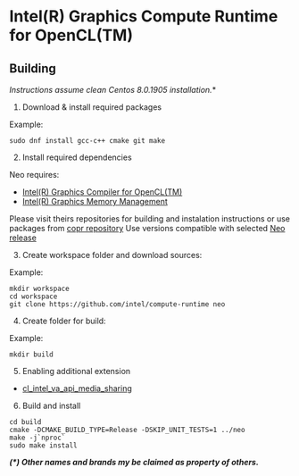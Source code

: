 # Intel(R) Graphics Compute Runtime for OpenCL(TM)

## Building

*Instructions assume clean Centos 8.0.1905 installation.**

1. Download & install required packages

Example:

```shell
sudo dnf install gcc-c++ cmake git make
```

2. Install required dependencies

Neo requires:
- [Intel(R) Graphics Compiler for OpenCL(TM)](https://github.com/intel/intel-graphics-compiler)
- [Intel(R) Graphics Memory Management](https://github.com/intel/gmmlib)

Please visit theirs repositories for building and instalation instructions or use packages from 
[copr repository](https://copr.fedorainfracloud.org/coprs/jdanecki/intel-opencl)
Use versions compatible with selected [Neo release](https://github.com/intel/compute-runtime/releases)

3. Create workspace folder and download sources:

Example:

```shell
mkdir workspace
cd workspace
git clone https://github.com/intel/compute-runtime neo
```

4. Create folder for build: 

Example:

```shell
mkdir build
```

5. Enabling additional extension

* [cl_intel_va_api_media_sharing](https://github.com/intel/compute-runtime/blob/master/documentation/cl_intel_va_api_media_sharing.md)

6. Build and install

```shell
cd build
cmake -DCMAKE_BUILD_TYPE=Release -DSKIP_UNIT_TESTS=1 ../neo
make -j`nproc`
sudo make install
```

___(*) Other names and brands my be claimed as property of others.___
